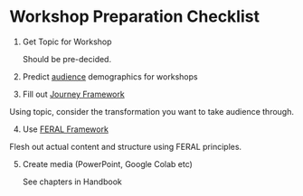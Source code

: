 # Workshop Preparation Checklist

1. Get Topic for Workshop
   
   Should be pre-decided.

2. Predict [audience](audience.md) demographics for workshops
3. Fill out [Journey Framework](journey-framework.md) 

Using topic, consider the transformation you want to take audience through.

4. Use [FERAL Framework](FERAL-framework.md)

Flesh out actual content and structure using FERAL principles.

5. Create media (PowerPoint, Google Colab etc)

    See chapters in Handbook
